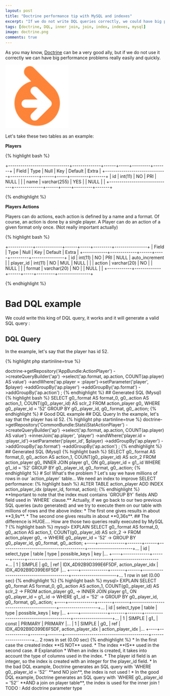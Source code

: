 ```yaml
---
layout: post
title: "Doctrine performance tip with MySQL and indexes"
excerpt: "If we do not write DQL queries correctly, we could have big performance problems"
tags: [doctrine, DQL, inner join, join, index, indexes, mysql]
image: doctrine.png
comments: true
---
```


As you may know, [Doctrine](http://www.doctrine-project.org/) can be a very good ally, but if we do not use it correctly
we can have big performance problems really easily and quickly.

![Symfony](/images/posts/doctrine.png)

Let's take these two tables as an example:

**Players**

{% highlight bash %}

+------------------------------+--------------+------+-----+---------+-------+
| Field                        | Type         | Null | Key | Default | Extra |
+------------------------------+--------------+------+-----+---------+-------+
| id                           | int(11)      | NO   | PRI | NULL    |       |
| name                         | varchar(255) | YES  |     | NULL    |       |
+------------------------------+--------------+------+-----+---------+-------+

{% endhighlight %}

**Players Actions**

Players can do actions, each action is defined by a name and a format.
Of course, an action is done by a single player.
A Player can do an action of a given format only once. (Not really important actually)

{% highlight bash %}

+------------+-------------+------+-----+---------+----------------+
| Field      | Type        | Null | Key | Default | Extra          |
+------------+-------------+------+-----+---------+----------------+
| id         | int(11)     | NO   | PRI | NULL    | auto_increment |
| player_id  | int(11)     | NO   | MUL | NULL    |                |
| action     | varchar(20) | NO   |     | NULL    |                |
| format     | varchar(20) | NO   |     | NULL    |                |
+------------+-------------+------+-----+---------+----------------+

{% endhighlight %}

# Bad DQL example

We could write this king of DQL query,
it works and it will generate a valid SQL query :

## DQL Query

In the example, let's say that the player has id 52.

{% highlight php startinline=true %}
<?php

$qb = $this->doctrine->getRepository('AppBundle:ActionPlayer')
    ->createQueryBuilder('ap')
    ->select('ap.format, ap.action, COUNT(ap.player) AS value')
    ->andWhere('ap.player = :player')->setParameter('player', $player)
    ->addGroupBy('ap.player')
    ->addGroupBy('ap.format')
    ->addGroupBy('ap.action')
;

{% endhighlight %}

## Generated SQL (Mysql)

{% highlight bash %}

SELECT g0_.format AS format_0, g0_.action AS action_1, COUNT(g0_.player_id) AS sclr_2
FROM action_player g0_
WHERE g0_.player_id = '52'
GROUP BY g0_.player_id, g0_.format, g0_.action;

{% endhighlight %}

# Good DQL example

## DQL Query

In the example, let's say that the player has id 52.

{% highlight php startinline=true %}
<?php

$qb = $this->doctrine->getRepository('CommonBundle:Stats\StatActionPlayer')
    ->createQueryBuilder('ap')
    ->select('ap.format, ap.action, COUNT(ap.player) AS value')
    ->innerJoin('ap.player', 'player')
    ->andWhere('player.id = :player_id')->setParameter('player_id', $player)
    ->addGroupBy('ap.player')
    ->addGroupBy('ap.format')
    ->addGroupBy('ap.action')
;
{% endhighlight %}

## Generated SQL (Mysql)

{% highlight bash %}

SELECT g0_.format AS format_0, g0_.action AS action_1, COUNT(g0_.player_id) AS sclr_2
FROM action_player g0_
INNER JOIN player g1_ ON g0_.player_id = g1_.id
WHERE g1_.id = '52'
GROUP BY g0_.player_id, g0_.format, g0_.action;

{% endhighlight %}


# So! What's the problem ?

Let's say we have millions of rows in our `action_player` table...
We need an index to improve SELECT performance:

{% highlight bash %}
ALTER TABLE action_player ADD INDEX action_player_idx (player_id, format, action);
{% endhighlight %}

**Important to note that the index must contains `GROUP BY` fields AND field used in `WHERE` clause.**

Actually, if we go back to our two previous SQL queries (auto generated)
and we try to execute them on our table with millions of rows and the above index:

* The first one gives results in about **3,9s**.
* The second one gives results in about **0,36s**.

## The difference is HUGE....

How are those two queries really executed by MySQL ?

{% highlight bash %}
mysql> EXPLAIN SELECT g0_.format AS format_0, g0_.action AS action_1, COUNT(g0_.player_id) AS sclr_2
    -> FROM action_player g0_
    -> WHERE g0_.player_id = '52'
    -> GROUP BY g0_.player_id, g0_.format, g0_.action;
+----+-------------+-------+------+-----------------------------------------+----------------------+...
| id | select_type | table | type | possible_keys                           | key                  |...
+----+-------------+-------+------+-----------------------------------------+----------------------+...
|  1 | SIMPLE      | g0_   | ref  | IDX_4D92B9D399E6F5DF, action_player_idx | IDX_4D92B9D399E6F5DF |...
+----+-------------+-------+------+-----------------------------------------+----------------------+...
1 row in set (0.00 sec)
{% endhighlight %}

{% highlight bash %}
mysql> EXPLAIN SELECT g0_.format AS format_0, g0_.action AS action_1, COUNT(g0_.player_id) AS sclr_2
    -> FROM action_player g0_
    -> INNER JOIN player g1_ ON g0_.player_id = g1_.id
    -> WHERE g1_.id = '52'
    -> GROUP BY g0_.player_id, g0_.format, g0_.action;
+----+-------------+-------+-------+-----------------------------------------+-------------------+...
| id | select_type | table | type  | possible_keys                           | key               |...
+----+-------------+-------+-------+-----------------------------------------+-------------------+...
|  1 | SIMPLE      | g1_   | const | PRIMARY                                 | PRIMARY           |...
|  1 | SIMPLE      | g0_   | ref   | IDX_4D92B9D399E6F5DF, action_player_idx | action_player_idx |...
+----+-------------+-------+-------+-----------------------------------------+-------------------+...
2 rows in set (0.00 sec)
{% endhighlight %}

* In the first case the created index **IS NOT** used.
* The index **IS** used in the second case.

# Explanation

* When an index is created, it takes into account the type of columns used in the index.
* The player id field is an integer, so the index is created with an integer for the player_id field.
* In the bad DQL example, Doctrine generates an SQL query with `WHERE g0_.player_id = '52'` **and NO join**, the index is not used !
* In the good DQL example, Doctrine generates an SQL query with `WHERE g0_.player_id = '52'` **AND a join on player table**, the index is used for the inner join !


TODO : Add doctrine parameter type
